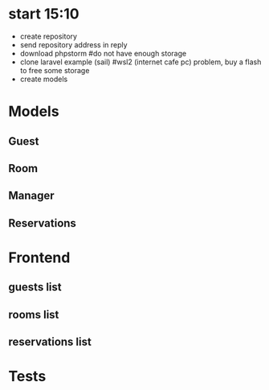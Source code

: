 # start 15:10

* create repository
* send repository address in reply
* download phpstorm #do not have enough storage
* clone laravel example (sail) #wsl2 (internet cafe pc) problem, buy a flash to free some storage
* create models

# Models

## Guest

## Room

## Manager

## Reservations


# Frontend

## guests list

## rooms list

## reservations list


# Tests



